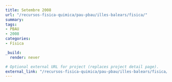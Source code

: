 ```yaml
---
title: Setembre 2008
url: "/recursos-fisica-quimica/pau-pbau/illes-balears/fisica/"
summary:
tags:
- PBAU
- 2008
categories:
- Física

_build:
  render: never

# Optional external URL for project (replaces project detail page).
external_link: "/recursos-fisica-quimica/pau-pbau/illes-balears/fisica/set-2008.pdf"
---
```

